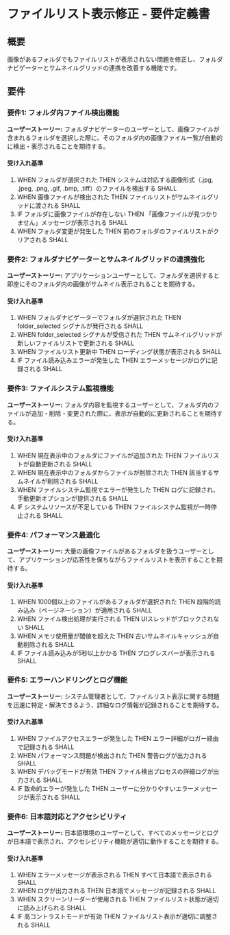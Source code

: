 # ファイルリスト表示修正 - 要件定義書

## 概要

画像があるフォルダでもファイルリストが表示されない問題を修正し、フォルダナビゲーターとサムネイルグリッドの連携を改善する機能です。

## 要件

### 要件1: フォルダ内ファイル検出機能

**ユーザーストーリー:** フォルダナビゲーターのユーザーとして、画像ファイルが含まれるフォルダを選択した際に、そのフォルダ内の画像ファイル一覧が自動的に検出・表示されることを期待する。

#### 受け入れ基準

1. WHEN フォルダが選択された THEN システムは対応する画像形式（.jpg, .jpeg, .png, .gif, .bmp, .tiff）のファイルを検出する SHALL
2. WHEN 画像ファイルが検出された THEN ファイルリストがサムネイルグリッドに渡される SHALL
3. IF フォルダに画像ファイルが存在しない THEN 「画像ファイルが見つかりません」メッセージが表示される SHALL
4. WHEN フォルダ変更が発生した THEN 前のフォルダのファイルリストがクリアされる SHALL

### 要件2: フォルダナビゲーターとサムネイルグリッドの連携強化

**ユーザーストーリー:** アプリケーションユーザーとして、フォルダを選択すると即座にそのフォルダ内の画像がサムネイル表示されることを期待する。

#### 受け入れ基準

1. WHEN フォルダナビゲーターでフォルダが選択された THEN folder_selected シグナルが発行される SHALL
2. WHEN folder_selected シグナルが受信された THEN サムネイルグリッドが新しいファイルリストで更新される SHALL
3. WHEN ファイルリスト更新中 THEN ローディング状態が表示される SHALL
4. IF ファイル読み込みエラーが発生した THEN エラーメッセージがログに記録される SHALL

### 要件3: ファイルシステム監視機能

**ユーザーストーリー:** フォルダ内容を監視するユーザーとして、フォルダ内のファイルが追加・削除・変更された際に、表示が自動的に更新されることを期待する。

#### 受け入れ基準

1. WHEN 現在表示中のフォルダにファイルが追加された THEN ファイルリストが自動更新される SHALL
2. WHEN 現在表示中のフォルダからファイルが削除された THEN 該当するサムネイルが削除される SHALL
3. WHEN ファイルシステム監視でエラーが発生した THEN ログに記録され、手動更新オプションが提供される SHALL
4. IF システムリソースが不足している THEN ファイルシステム監視が一時停止される SHALL

### 要件4: パフォーマンス最適化

**ユーザーストーリー:** 大量の画像ファイルがあるフォルダを扱うユーザーとして、アプリケーションが応答性を保ちながらファイルリストを表示することを期待する。

#### 受け入れ基準

1. WHEN 1000個以上のファイルがあるフォルダが選択された THEN 段階的読み込み（ページネーション）が適用される SHALL
2. WHEN ファイル検出処理が実行される THEN UIスレッドがブロックされない SHALL
3. WHEN メモリ使用量が閾値を超えた THEN 古いサムネイルキャッシュが自動削除される SHALL
4. IF ファイル読み込みが5秒以上かかる THEN プログレスバーが表示される SHALL

### 要件5: エラーハンドリングとログ機能

**ユーザーストーリー:** システム管理者として、ファイルリスト表示に関する問題を迅速に特定・解決できるよう、詳細なログ情報が記録されることを期待する。

#### 受け入れ基準

1. WHEN ファイルアクセスエラーが発生した THEN エラー詳細がロガー経由で記録される SHALL
2. WHEN パフォーマンス問題が検出された THEN 警告ログが出力される SHALL
3. WHEN デバッグモードが有効 THEN ファイル検出プロセスの詳細ログが出力される SHALL
4. IF 致命的エラーが発生した THEN ユーザーに分かりやすいエラーメッセージが表示される SHALL

### 要件6: 日本語対応とアクセシビリティ

**ユーザーストーリー:** 日本語環境のユーザーとして、すべてのメッセージとログが日本語で表示され、アクセシビリティ機能が適切に動作することを期待する。

#### 受け入れ基準

1. WHEN エラーメッセージが表示される THEN すべて日本語で表示される SHALL
2. WHEN ログが出力される THEN 日本語でメッセージが記録される SHALL
3. WHEN スクリーンリーダーが使用される THEN ファイルリスト状態が適切に読み上げられる SHALL
4. IF 高コントラストモードが有効 THEN ファイルリスト表示が適切に調整される SHALL
